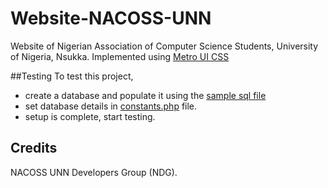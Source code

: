 # Website-NACOSS-UNN
Website of Nigerian Association of Computer Science Students, University of Nigeria, Nsukka.
Implemented using [Metro UI CSS](http://metroui.org.ua)

##Testing
To test this project,
* create a database and populate it using the [sample sql file](https://github.com/NDGProjects/Website-NACOSS-UNN/blob/master/prototype/nacoss_db.sql)
* set database details in [constants.php](https://github.com/NDGProjects/Website-NACOSS-UNN/blob/master/constants.php) file.
* setup is complete, start testing. 

## Credits
NACOSS UNN Developers Group (NDG).